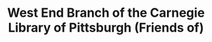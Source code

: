 ---
layout: repo
title: "West End Branch of the Carnegie Library of Pittsburgh (Friends of)"
id: 14617
permalink: repos/14617/
---